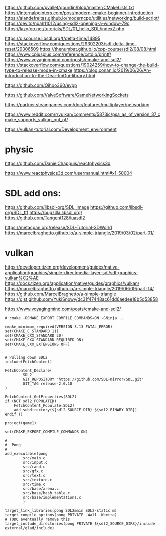 https://github.com/pvallet/gourdin/blob/master/CMakeLists.txt
https://internalpointers.com/post/modern-cmake-beginner-introduction
https://alandefreitas.github.io/moderncpp/utilities/networking/build-script/
https://dev.to/noah11012/using-sdl2-opening-a-window-79c
https://lazyfoo.net/tutorials/SDL/01_hello_SDL/index2.php

https://discourse.libsdl.org/t/delta-time/14895
https://stackoverflow.com/questions/29302203/sdl-delta-time-reset/29306509
https://thenumbat.github.io/cpp-course/sdl2/08/08.html
https://www.cplusplus.com/reference/cstdio/printf/
https://www.voyagingmind.com/posts/cmake-and-sdl2/
https://stackoverflow.com/questions/19024259/how-to-change-the-build-type-to-release-mode-in-cmake
https://blog.conan.io/2019/06/26/An-introduction-to-the-Dear-ImGui-library.html

https://github.com/Qihoo360/evpp

https://github.com/ValveSoftware/GameNetworkingSockets



https://partner.steamgames.com/doc/features/multiplayer/networking

https://www.reddit.com/r/vulkan/comments/5873ic/psa_as_of_version_37_cmake_supports_vulkan_out_of/


https://vulkan-tutorial.com/Development_environment


# physic
https://github.com/DanielChappuis/reactphysics3d

https://www.reactphysics3d.com/usermanual.html#x1-50004

# SDL add ons:
https://github.com/libsdl-org/SDL_image
https://github.com/libsdl-org/SDL_ttf
https://bugzilla.libsdl.org/
https://github.com/Tangent128/luasdl2

https://metacpan.org/release/SDL-Tutorial-3DWorld
https://marcelbraghetto.github.io/a-simple-triangle/2019/03/02/part-01/

# vulkan
https://developer.tizen.org/development/guides/native-application/graphics/simple-directmedia-layer-sdl/sdl-graphics-vulkan%C2%AE
https://docs.tizen.org/application/native/guides/graphics/vulkan/
https://marcelbraghetto.github.io/a-simple-triangle/2019/06/09/part-14/
https://github.com/MarcelBraghetto/a-simple-triangle
https://gist.github.com/YukiSnowy/dc31f47448ac61dd6aedee18b5d53858


https://www.voyagingmind.com/posts/cmake-and-sdl2/
```
# cmake -DCMAKE_EXPORT_COMPILE_COMMANDS=ON -GNinja ..

cmake_minimum_required(VERSION 3.13 FATAL_ERROR)
set(CMAKE_C_STANDARD 11)
set(CMAKE_CXX_STANDARD 20)
set(CMAKE_CXX_STANDARD_REQUIRED ON)
set(CMAKE_CXX_EXTENSIONS OFF)


# Pulling down SDL2
include(FetchContent)

FetchContent_Declare(
        SDL2
        GIT_REPOSITORY "https://github.com/SDL-mirror/SDL.git"
        GIT_TAG release-2.0.10
)

FetchContent_GetProperties(SDL2)
if (NOT sdl2_POPULATED)
    FetchContent_Populate(SDL2)
    add_subdirectory(${sdl2_SOURCE_DIR} ${sdl2_BINARY_DIR})
endif ()

project(game1)

set(CMAKE_EXPORT_COMPILE_COMMANDS ON)

#
#  Pong
#
add_executable(pong
        src/main.c
        src/input.c
        src/rand.c
        src/gfx.c
        src/text.c
        src/texture.c
        src/time.c
        src/base/arena.c
        src/base/hash_table.c
        src/base/implementations.c
        )

target_link_libraries(pong SDL2main SDL2-static m)
target_compile_options(pong PRIVATE -Wall -Wextra)
# TODO eventually remove this
target_include_directories(pong PRIVATE ${sdl2_SOURCE_DIRS}/include external/glad/include)
```












